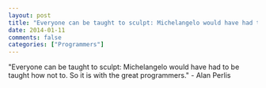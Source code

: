 ```yaml
---
layout: post
title: "Everyone can be taught to sculpt: Michelangelo would have had to be taught how not to. So it is with the great programmers."
date: 2014-01-11
comments: false
categories: ["Programmers"]
---
```


<span class='quote'>"Everyone can be taught to sculpt: Michelangelo would have had to be taught how not to. So it is with the great programmers."</span>
<span class='by'>- Alan Perlis</span>
